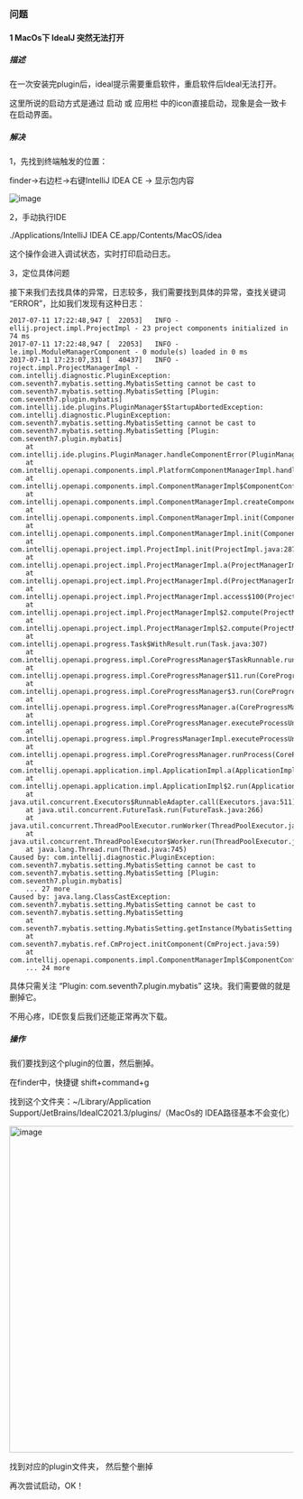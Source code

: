### 问题

#### 1 MacOs下 IdealJ 突然无法打开

##### 描述

在一次安装完plugin后，ideal提示需要重启软件，重启软件后Ideal无法打开。

这里所说的启动方式是通过 启动 或 应用栏 中的icon直接启动，现象是会一致卡在启动界面。

##### 解决

1，先找到终端触发的位置：

finder->右边栏->右键IntelliJ IDEA CE -> 显示包内容

![image](https://user-images.githubusercontent.com/13618018/160098500-c2cdf318-8c9f-4084-8038-b29fb2d88ad1.png)

2，手动执行IDE

./Applications/IntelliJ IDEA CE.app/Contents/MacOS/idea

这个操作会进入调试状态，实时打印启动日志。

3，定位具体问题

接下来我们去找具体的异常，日志较多，我们需要找到具体的异常，查找关键词 “ERROR”，比如我们发现有这种日志：

```
2017-07-11 17:22:48,947 [  22053]   INFO - ellij.project.impl.ProjectImpl - 23 project components initialized in 74 ms   
2017-07-11 17:22:48,947 [  22053]   INFO - le.impl.ModuleManagerComponent - 0 module(s) loaded in 0 ms   
2017-07-11 17:23:07,331 [  40437]   INFO - roject.impl.ProjectManagerImpl - com.intellij.diagnostic.PluginException: com.seventh7.mybatis.setting.MybatisSetting cannot be cast to com.seventh7.mybatis.setting.MybatisSetting [Plugin: com.seventh7.plugin.mybatis]   
com.intellij.ide.plugins.PluginManager$StartupAbortedException: com.intellij.diagnostic.PluginException: com.seventh7.mybatis.setting.MybatisSetting cannot be cast to com.seventh7.mybatis.setting.MybatisSetting [Plugin: com.seventh7.plugin.mybatis]  
    at com.intellij.ide.plugins.PluginManager.handleComponentError(PluginManager.java:249)  
    at com.intellij.openapi.components.impl.PlatformComponentManagerImpl.handleInitComponentError(PlatformComponentManagerImpl.java:43)  
    at com.intellij.openapi.components.impl.ComponentManagerImpl$ComponentConfigComponentAdapter.getComponentInstance(ComponentManagerImpl.java:519)  
    at com.intellij.openapi.components.impl.ComponentManagerImpl.createComponents(ComponentManagerImpl.java:125)  
    at com.intellij.openapi.components.impl.ComponentManagerImpl.init(ComponentManagerImpl.java:109)  
    at com.intellij.openapi.components.impl.ComponentManagerImpl.init(ComponentManagerImpl.java:96)  
    at com.intellij.openapi.project.impl.ProjectImpl.init(ProjectImpl.java:287)  
    at com.intellij.openapi.project.impl.ProjectManagerImpl.a(ProjectManagerImpl.java:222)  
    at com.intellij.openapi.project.impl.ProjectManagerImpl.d(ProjectManagerImpl.java:459)  
    at com.intellij.openapi.project.impl.ProjectManagerImpl.access$100(ProjectManagerImpl.java:60)  
    at com.intellij.openapi.project.impl.ProjectManagerImpl$2.compute(ProjectManagerImpl.java:406)  
    at com.intellij.openapi.project.impl.ProjectManagerImpl$2.compute(ProjectManagerImpl.java:403)  
    at com.intellij.openapi.progress.Task$WithResult.run(Task.java:307)  
    at com.intellij.openapi.progress.impl.CoreProgressManager$TaskRunnable.run(CoreProgressManager.java:710)  
    at com.intellij.openapi.progress.impl.CoreProgressManager$11.run(CoreProgressManager.java:423)  
    at com.intellij.openapi.progress.impl.CoreProgressManager$3.run(CoreProgressManager.java:179)  
    at com.intellij.openapi.progress.impl.CoreProgressManager.a(CoreProgressManager.java:568)  
    at com.intellij.openapi.progress.impl.CoreProgressManager.executeProcessUnderProgress(CoreProgressManager.java:519)  
    at com.intellij.openapi.progress.impl.ProgressManagerImpl.executeProcessUnderProgress(ProgressManagerImpl.java:54)  
    at com.intellij.openapi.progress.impl.CoreProgressManager.runProcess(CoreProgressManager.java:164)  
    at com.intellij.openapi.application.impl.ApplicationImpl.a(ApplicationImpl.java:572)  
    at com.intellij.openapi.application.impl.ApplicationImpl$2.run(ApplicationImpl.java:309)  
    at java.util.concurrent.Executors$RunnableAdapter.call(Executors.java:511)  
    at java.util.concurrent.FutureTask.run(FutureTask.java:266)  
    at java.util.concurrent.ThreadPoolExecutor.runWorker(ThreadPoolExecutor.java:1142)  
    at java.util.concurrent.ThreadPoolExecutor$Worker.run(ThreadPoolExecutor.java:617)  
    at java.lang.Thread.run(Thread.java:745)  
Caused by: com.intellij.diagnostic.PluginException: com.seventh7.mybatis.setting.MybatisSetting cannot be cast to com.seventh7.mybatis.setting.MybatisSetting [Plugin: com.seventh7.plugin.mybatis]  
    ... 27 more  
Caused by: java.lang.ClassCastException: com.seventh7.mybatis.setting.MybatisSetting cannot be cast to com.seventh7.mybatis.setting.MybatisSetting  
    at com.seventh7.mybatis.setting.MybatisSetting.getInstance(MybatisSetting.java:56)  
    at com.seventh7.mybatis.ref.CmProject.initComponent(CmProject.java:59)  
    at com.intellij.openapi.components.impl.ComponentManagerImpl$ComponentConfigComponentAdapter.getComponentInstance(ComponentManagerImpl.java:501)  
    ... 24 more  
```

具体只需关注 “Plugin: com.seventh7.plugin.mybatis” 这块。我们需要做的就是删掉它。

不用心疼，IDE恢复后我们还能正常再次下载。

##### 操作

我们要找到这个plugin的位置，然后删掉。

在finder中，快捷键 shift+command+g

找到这个文件夹：~/Library/Application Support/JetBrains/IdeaIC2021.3/plugins/（MacOs的 IDEA路径基本不会变化）

<img width="579" alt="image" src="https://user-images.githubusercontent.com/13618018/160101757-b1f2a943-e2f1-4d92-bda5-320cffba29b1.png">

找到对应的plugin文件夹， 然后整个删掉

再次尝试启动，OK！


